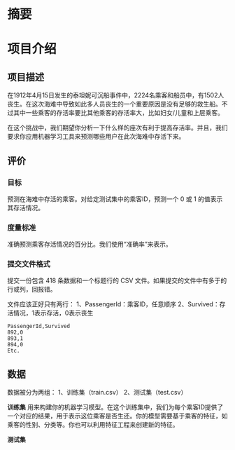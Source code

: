 # 摘要

# 项目介绍

## 项目描述
在1912年4月15日发生的泰坦妮可沉船事件中，2224名乘客和船员中，有1502人丧生。在这次海难中导致如此多人员丧生的一个重要原因是没有足够的救生船。不过其中一些乘客的存活率要比其他乘客的存活率大，比如妇女/儿童和上层乘客。

在这个挑战中，我们期望你分析一下什么样的座次有利于提高存活率。并且，我们要求你应用机器学习工具来预测哪些用户在此次海难中存活下来。

## 评价

### 目标
预测在海难中存活的乘客。对给定测试集中的乘客ID，预测一个 0 或 1 的值表示其存活情况。

### 度量标准
准确预测乘客存活情况的百分比。我们使用“准确率”来表示。

### 提交文件格式
提交一份包含 418 条数据和一个标题行的 CSV 文件。如果提交的文件中有多于的行或列，回报错。

文件应该正好只有两行：
1、PassengerId：乘客ID，任意顺序
2、Survived：存活情况，1表示存活，0表示丧生

```
PassengerId,Survived
892,0
893,1
894,0
Etc.
```

## 数据

数据被分为两组：
1、训练集（train.csv）
2、测试集（test.csv）

**训练集**
用来构建你的机器学习模型。在这个训练集中，我们为每个乘客ID提供了一个对应的结果，用于表示这位乘客是否生还。你的模型需要基于乘客的特征，如乘客的性别、分类等。你也可以利用特征工程来创建新的特征。

**测试集**



<!--stackedit_data:
eyJoaXN0b3J5IjpbLTExNTgzNzQyMjgsLTg3NzE3MTM2Ml19
-->